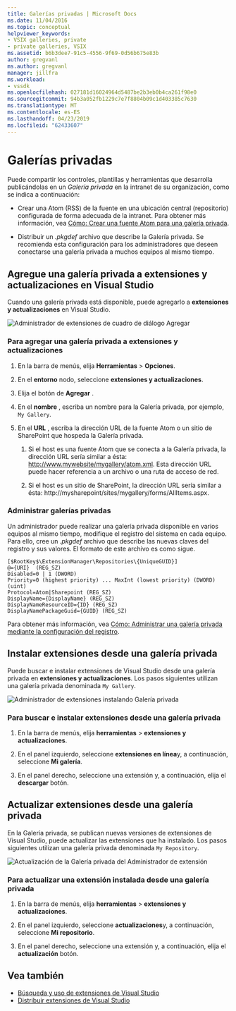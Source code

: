 ```yaml
---
title: Galerías privadas | Microsoft Docs
ms.date: 11/04/2016
ms.topic: conceptual
helpviewer_keywords:
- VSIX galleries, private
- private galleries, VSIX
ms.assetid: b6b3dee7-91c5-4556-9f69-0d56b675e83b
author: gregvanl
ms.author: gregvanl
manager: jillfra
ms.workload:
- vssdk
ms.openlocfilehash: 027181d16024964d5487be2b3eb0b4ca261f98e0
ms.sourcegitcommit: 94b3a052fb1229c7e7f8804b09c1d403385c7630
ms.translationtype: MT
ms.contentlocale: es-ES
ms.lasthandoff: 04/23/2019
ms.locfileid: "62433607"
---
```

# <a name="private-galleries"></a>Galerías privadas
Puede compartir los controles, plantillas y herramientas que desarrolla publicándolas en un *Galería privada* en la intranet de su organización, como se indica a continuación:

- Crear una Atom (RSS) de la fuente en una ubicación central (repositorio) configurada de forma adecuada de la intranet. Para obtener más información, vea [Cómo: Crear una fuente Atom para una galería privada](../extensibility/how-to-create-an-atom-feed-for-a-private-gallery.md).

- Distribuir un *.pkgdef* archivo que describe la Galería privada. Se recomienda esta configuración para los administradores que deseen conectarse una galería privada a muchos equipos al mismo tiempo.

## <a name="add-a-private-gallery-to-extensions-and-updates-in-visual-studio"></a>Agregue una galería privada a extensiones y actualizaciones en Visual Studio
 Cuando una galería privada está disponible, puede agregarlo a **extensiones y actualizaciones** en Visual Studio.

 ![Administrador de extensiones de cuadro de diálogo Agregar](../extensibility/media/em_adddialog.png "EM_AddDialog")

### <a name="to-add-a-private-gallery-to-extensions-and-updates"></a>Para agregar una galería privada a extensiones y actualizaciones

1. En la barra de menús, elija **Herramientas** > **Opciones**.

2. En el **entorno** nodo, seleccione **extensiones y actualizaciones**.

3. Elija el botón de **Agregar** .

4. En el **nombre** , escriba un nombre para la Galería privada, por ejemplo, `My Gallery`.

5. En el **URL** , escriba la dirección URL de la fuente Atom o un sitio de SharePoint que hospeda la Galería privada.

    1. Si el host es una fuente Atom que se conecta a la Galería privada, la dirección URL sería similar a ésta: http://www.mywebsite/mygallery/atom.xml.  Esta dirección URL puede hacer referencia a un archivo o una ruta de acceso de red.

    2. Si el host es un sitio de SharePoint, la dirección URL sería similar a ésta: http://mysharepoint/sites/mygallery/forms/AllItems.aspx.

### <a name="manage-private-galleries"></a>Administrar galerías privadas
 Un administrador puede realizar una galería privada disponible en varios equipos al mismo tiempo, modifique el registro del sistema en cada equipo. Para ello, cree un *.pkgdef* archivo que describe las nuevas claves del registro y sus valores.  El formato de este archivo es como sigue.

```
[$RootKey$\ExtensionManager\Repositories\{UniqueGUID}]
@={URI}  (REG_SZ)
Disabled=0 | 1 (DWORD)
Priority=0 (highest priority) ... MaxInt (lowest priority) (DWORD) (uint)
Protocol=Atom|Sharepoint (REG_SZ)
DisplayName={DisplayName} (REG_SZ)
DisplayNameResourceID={ID} (REG_SZ)
DisplayNamePackageGuid={GUID} (REG_SZ)

```

 Para obtener más información, vea [Cómo: Administrar una galería privada mediante la configuración del registro](../extensibility/how-to-manage-a-private-gallery-by-using-registry-settings.md).

## <a name="install-extensions-from-a-private-gallery"></a>Instalar extensiones desde una galería privada
 Puede buscar e instalar extensiones de Visual Studio desde una galería privada en **extensiones y actualizaciones**. Los pasos siguientes utilizan una galería privada denominada `My Gallery`.

 ![Administrador de extensiones instalando Galería privada](../extensibility/media/em_.png "EM_")

### <a name="to-search-for-and-install-extensions-from-a-private-gallery"></a>Para buscar e instalar extensiones desde una galería privada

1. En la barra de menús, elija **herramientas** > **extensiones y actualizaciones**.

2. En el panel izquierdo, seleccione **extensiones en línea**y, a continuación, seleccione **Mi galería**.

3. En el panel derecho, seleccione una extensión y, a continuación, elija el **descargar** botón.

## <a name="update-extensions-from-a-private-gallery"></a>Actualizar extensiones desde una galería privada
 En la Galería privada, se publican nuevas versiones de extensiones de Visual Studio, puede actualizar las extensiones que ha instalado. Los pasos siguientes utilizan una galería privada denominada `My Repository`.

 ![Actualización de la Galería privada del Administrador de extensión](../extensibility/media/em_update.png "EM_Update")

### <a name="to-update-an-installed-extension-from-a-private-gallery"></a>Para actualizar una extensión instalada desde una galería privada

1. En la barra de menús, elija **herramientas** > **extensiones y actualizaciones**.

2. En el panel izquierdo, seleccione **actualizaciones**y, a continuación, seleccione **Mi repositorio**.

3. En el panel derecho, seleccione una extensión y, a continuación, elija el **actualización** botón.

## <a name="see-also"></a>Vea también
- [Búsqueda y uso de extensiones de Visual Studio](../ide/finding-and-using-visual-studio-extensions.md)
- [Distribuir extensiones de Visual Studio](../extensibility/shipping-visual-studio-extensions.md)